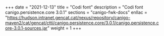 +++
date        = "2021-12-13"
title       = "Codi font"
description = "Codi font canigo.persistence.core 3.0.1"
sections    = "canigo-fwk-docs"
enllac		= "https://hudson.intranet.gencat.cat/nexus/repository/canigo-maven2/cat/gencat/ctti/canigo.persistence.core/3.0.1/canigo.persistence.core-3.0.1-sources.jar"
weight		= 1
+++
